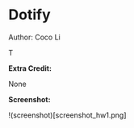 # Dotify
Author: Coco Li

T

**Extra Credit:**

None

**Screenshot:**

!(screenshot)[screenshot_hw1.png]
